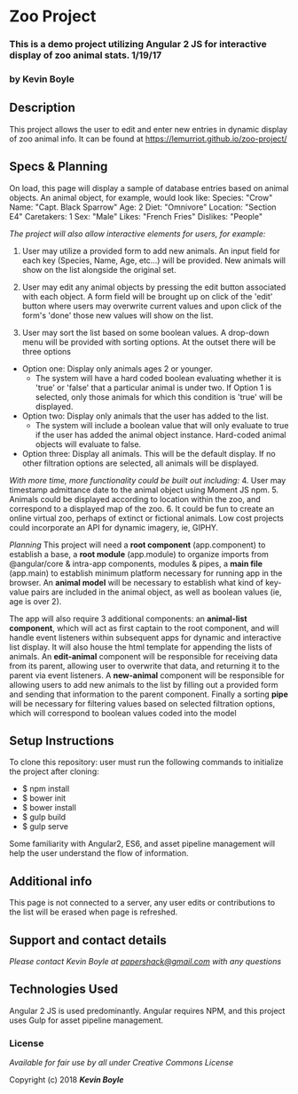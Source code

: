 # Zoo Project
### This is a demo project utilizing Angular 2 JS for interactive display of zoo animal stats. 1/19/17
### by **Kevin Boyle**

## Description
This project allows the user to edit and enter new entries in dynamic display of zoo animal info. It can be found at https://lemurriot.github.io/zoo-project/


## Specs & Planning
On load, this page will display a sample of database entries based on animal objects. An animal object, for example, would look like:
Species: "Crow"
Name: "Capt. Black Sparrow"
Age: 2
Diet: "Omnivore"
Location: "Section E4"
Caretakers: 1
Sex: "Male"
Likes: "French Fries"
Dislikes: "People"


_The project will also allow interactive elements for users, for example:_
1. User may utilize a provided form to add new animals. An input field for each key (Species, Name, Age, etc...) will be provided. New animals will show on the list alongside the original set.

2. User may edit any animal objects by pressing the edit button associated with each object. A form field will be brought up on click of the 'edit' button where users may overwrite current values and upon click of the form's 'done' those new values will show on the list.

3. User may sort the list based on some boolean values. A drop-down menu will be provided with sorting options. At the outset there will be three options
  * Option one: Display only animals ages 2 or younger.
    - The system will have a hard coded boolean evaluating whether it is 'true' or 'false' that a particular animal is under two. If Option 1 is selected, only those animals for which this condition is 'true' will be displayed.
  * Option two: Display only animals that the user has added to the list.
    - The system will include a boolean value that will only evaluate to true if the user has added the animal object instance. Hard-coded animal objects will evaluate to false.
  * Option three: Display all animals. This will be the default display. If no other filtration options are selected, all animals will be displayed.

_With more time, more functionality could be built out including:_
4. User may timestamp admittance date to the animal object using Moment JS npm.
5. Animals could be displayed according to location within the zoo, and correspond to a displayed map of the zoo.
6. It could be fun to create an online virtual zoo, perhaps of extinct or fictional animals. Low cost projects could incorporate an API for dynamic imagery, ie, GIPHY.

_Planning_
This project will need a **root component** (app.component) to establish a base, a **root module** (app.module) to organize imports from @angular/core & intra-app components, modules & pipes, a **main file** (app.main) to establish minimum platform necessary for running app in the browser. An **animal model** will be necessary to establish what kind of key-value pairs are included in the animal object, as well as boolean values (ie, age is over 2).

The app will also require 3 additional components: an **animal-list component**, which will act as first captain to the root component, and will handle event listeners within subsequent apps for dynamic and interactive list display. It will also house the html template for appending the lists of animals. An **edit-animal** component will be responsible for receiving data from its parent, allowing user to overwrite that data, and returning it to the parent via event listeners. A **new-animal** component will be responsible for allowing users to add new animals to the list by filling out a provided form and sending that information to the parent component.  Finally a sorting **pipe** will be necessary for filtering values based on selected filtration options, which will correspond to boolean values coded into the model


## Setup Instructions
To clone this repository: user must run the following commands to initialize the project after cloning:
* $ npm install
* $ bower init
* $ bower install
* $ gulp build
* $ gulp serve

Some familiarity with Angular2, ES6, and asset pipeline management will help the user understand the flow of information.

## Additional info
This page is not connected to a server, any user edits or contributions to the list will be erased when page is refreshed.


## Support and contact details

_Please contact Kevin Boyle at papershack@gmail.com with any questions_

## Technologies Used

Angular 2 JS is used predominantly. Angular requires NPM, and this project uses Gulp for asset pipeline management.

### License

*Available for fair use by all under Creative Commons License*

Copyright (c) 2018 **_Kevin Boyle_**

